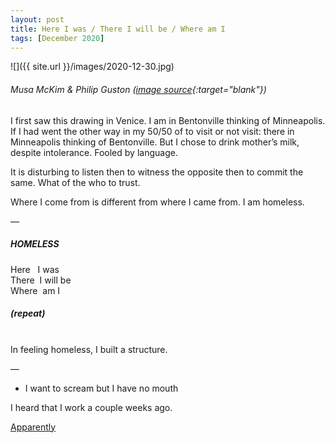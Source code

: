```yaml
---
layout: post
title: Here I was / There I will be / Where am I
tags: [December 2020]
---
```


![]({{ site.url }}/images/2020-12-30.jpg)
###### Musa McKim & Philip Guston ([image source](https://www.penccil.com/gallery1.php?show=7326&p=215334402662){:target="blank"})

I first saw this drawing in Venice. I am in Bentonville thinking of Minneapolis. If I had went the other way in my 50/50 of to visit or not visit: there in Minneapolis thinking of Bentonville. But I chose to drink mother’s milk, despite intolerance. Fooled by language.

It is disturbing to listen then to witness the opposite then to commit the same. What of the who to trust.

Where I come from is different from where I came from. I am homeless.

—

##### HOMELESS
Here &nbsp;&nbsp;I was  
There&nbsp;&nbsp;I will be  
Where&nbsp;&nbsp;am I   
##### (*repeat*)

<br>
In feeling homeless, I built a structure.

—

- I want to scream but I have no mouth

I heard that I work a couple weeks ago.

[Apparently](https://en.wikipedia.org/wiki/I_Have_No_Mouth,_and_I_Must_Scream)
